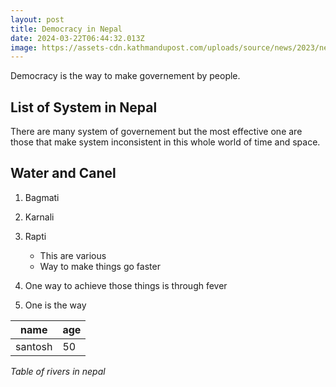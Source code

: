 ```yaml
---
layout: post
title: Democracy in Nepal
date: 2024-03-22T06:44:32.013Z
image: https://assets-cdn.kathmandupost.com/uploads/source/news/2023/news/democracy-1676858544.jpg
---
```

Democracy is the way to make governement by people.

## List of System in Nepal

There are many system of governement but the most effective one are those that make system inconsistent in this whole world of time and space.

## Water and Canel

1. Bagmati
2. Karnali
3. Rapti

   * This are various
   * Way to make things go faster
4. One way to achieve those things is through fever
5. One is the way

|name|age|
|---|---|
|santosh|50|

_Table of rivers in nepal_

